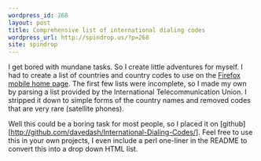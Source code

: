 ```yaml
---
wordpress_id: 268
layout: post
title: Comprehensive list of international dialing codes
wordpress_url: http://spindrop.us/?p=268
site: spindrop
---
```

I get bored with mundane tasks.  So I create little adventures for myself.  I had to create a list of countries and country codes to use on the [Firefox mobile home page](http://mozilla.com/mobile).  The first few lists were incomplete, so I made my own by parsing a list provided by the International Telecommunication Union.  I stripped it down to simple forms of the country names and removed codes that are very rare (satellite phones).

Well this could be a boring task for most people, so I placed it on [github][http://github.com/davedash/International-Dialing-Codes/].  Feel free to use this in your own projects, I even include a perl one-liner in the README to convert this into a drop down HTML list.
